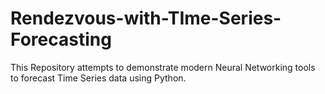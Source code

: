 # Rendezvous-with-TIme-Series-Forecasting
This Repository attempts to demonstrate modern Neural Networking tools to forecast Time Series data using Python.
